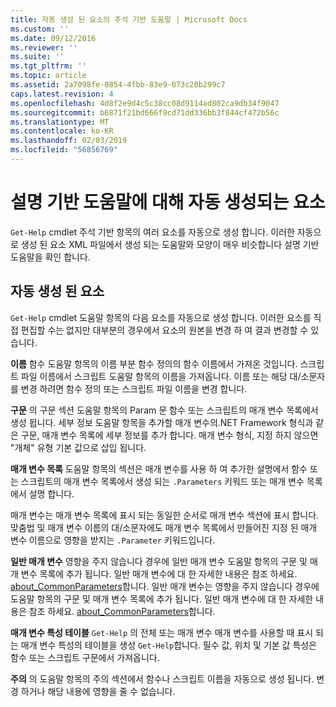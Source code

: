 ```yaml
---
title: 자동 생성 된 요소의 주석 기반 도움말 | Microsoft Docs
ms.custom: ''
ms.date: 09/12/2016
ms.reviewer: ''
ms.suite: ''
ms.tgt_pltfrm: ''
ms.topic: article
ms.assetid: 2a7098fe-0854-4fbb-83e9-073c20b299c7
caps.latest.revision: 4
ms.openlocfilehash: 4d8f2e9d4c5c38cc08d9114ad802ca9db34f9047
ms.sourcegitcommit: b6871f21bd666f9cd71dd336bb3f844cf472b56c
ms.translationtype: MT
ms.contentlocale: ko-KR
ms.lasthandoff: 02/03/2019
ms.locfileid: "56856769"
---
```

# <a name="autogenerated-elements-of-comment-based-help"></a>설명 기반 도움말에 대해 자동 생성되는 요소

`Get-Help` cmdlet 주석 기반 항목의 여러 요소를 자동으로 생성 합니다. 이러한 자동으로 생성 된 요소 XML 파일에서 생성 되는 도움말와 모양이 매우 비슷합니다 설명 기반 도움말을 확인 합니다.

## <a name="autogenerated-elements"></a>자동 생성 된 요소

`Get-Help` cmdlet 도움말 항목의 다음 요소를 자동으로 생성 합니다. 이러한 요소를 직접 편집할 수는 없지만 대부분의 경우에서 요소의 원본을 변경 하 여 결과 변경할 수 있습니다.

**이름** 함수 도움말 항목의 이름 부분 함수 정의의 함수 이름에서 가져온 것입니다. 스크립트 파일 이름에서 스크립트 도움말 항목의 이름을 가져옵니다. 이름 또는 해당 대/소문자를 변경 하려면 함수 정의 또는 스크립트 파일 이름을 변경 합니다.

**구문** 의 구문 섹션 도움말 항목의 Param 문 함수 또는 스크립트의 매개 변수 목록에서 생성 됩니다. 세부 정보 도움말 항목을 추가할 매개 변수의.NET Framework 형식과 같은 구문, 매개 변수 목록에 세부 정보를 추가 합니다. 매개 변수 형식, 지정 하지 않으면 "개체" 유형 기본 값으로 삽입 됩니다.

**매개 변수 목록** 도움말 항목의 섹션은 매개 변수를 사용 하 여 추가한 설명에서 함수 또는 스크립트의 매개 변수 목록에서 생성 되는 `.Parameters` 키워드 또는 매개 변수 목록에서 설명 합니다.

매개 변수는 매개 변수 목록에 표시 되는 동일한 순서로 매개 변수 섹션에 표시 합니다. 맞춤법 및 매개 변수 이름의 대/소문자에도 매개 변수 목록에서 만들어진 지정 된 매개 변수 이름으로 영향을 받지는 `.Parameter` 키워드입니다.

**일반 매개 변수** 영향을 주지 않습니다 경우에 일반 매개 변수 도움말 항목의 구문 및 매개 변수 목록에 추가 됩니다. 일반 매개 변수에 대 한 자세한 내용은 참조 하세요. [about_CommonParameters](/powershell/module/microsoft.powershell.core/about/about_commonparameters)합니다.
일반 매개 변수는 영향을 주지 않습니다 경우에 도움말 항목의 구문 및 매개 변수 목록에 추가 됩니다. 일반 매개 변수에 대 한 자세한 내용은 참조 하세요. [about_CommonParameters](/powershell/module/microsoft.powershell.core/about/about_commonparameters)합니다.

**매개 변수 특성 테이블** 
 `Get-Help` 의 전체 또는 매개 변수 매개 변수를 사용할 때 표시 되는 매개 변수 특성의 테이블을 생성 `Get-Help`합니다. 필수 값, 위치 및 기본 값 특성은 함수 또는 스크립트 구문에서 가져옵니다.

**주의** 의 도움말 항목의 주의 섹션에서 함수나 스크립트 이름을 자동으로 생성 됩니다. 변경 하거나 해당 내용에 영향을 줄 수 없습니다.

